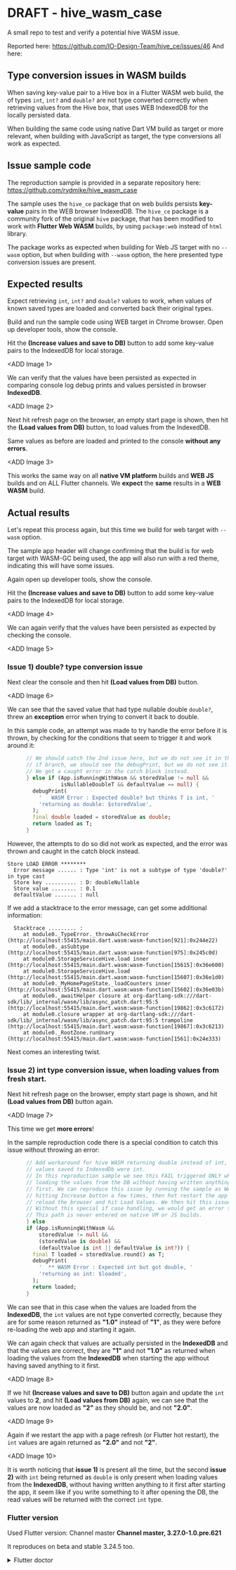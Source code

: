# DRAFT - hive_wasm_case

A small repo to test and verify a potential hive WASM issue.

Reported here: https://github.com/IO-Design-Team/hive_ce/issues/46
And here: 

## Type conversion issues in WASM builds

When saving key-value pair to a Hive box in a Flutter WASM web build, the of types `int`, `int?` and `double?` are not type converted correctly when retrieving values from the Hive box, that uses WEB IndexedDB for the locally persisted data.

When building the same code using native Dart VM build as target or more relevant, when building with JavaScript as target, the type conversions all work as expected.

## Issue sample code

The reproduction sample is provided in a separate repository here: https://github.com/rydmike/hive_wasm_case

The sample uses the `hive_ce` package that on web builds persists **key-value** pairs in the WEB browser IndexedDB. The `hive_ce` package is a community fork of the original `hive` package, that has been modified to work with **Flutter Web WASM** builds, by using `package:web` instead of `html` library.

The package works as expected when building for Web JS target with no `--wasm` option, but when building with `--wasm` option, the here presented type conversion issues are present.


## Expected results

Expect retrieving `int`, `int?` and `double?` values to work, when values of known saved types are loaded and converted back their original types.

Build and run the sample code using WEB target in Chrome browser.
Open up developer tools, show the console. 

Hit the **(Increase values and save to DB)** button to add some key-value pairs to the IndexedDB for local storage.

<ADD Image 1>

We can verify that the values have been persisted as expected in comparing console log debug prints and values persisted in browser **IndexedDB**.

<ADD Image 2>


Next hit refresh page on the browser, an empty start page is shown, then hit the **(Load values from DB)** button, to load values from the IndexedDB.

Same values as before are loaded and printed to the console **without any errors**.

<ADD Image 3>

This works the same way on all **native VM platform** builds and **WEB JS** builds and on ALL Flutter channels. We **expect** the **same** results in a **WEB WASM** build.

## Actual results

Let's repeat this process again, but this time we build for web target with `--wasm` option.

The sample app header will change confirming that the build is for web target with WASM-GC being used, the app will also run with a red theme, indicating this will have some issues.

Again open up developer tools, show the console.

Hit the **(Increase values and save to DB)** button to add some key-value pairs to the IndexedDB for local storage.

<ADD Image 4>

We can again verify that the values have been persisted as expected by checking the console.

<ADD Image 5>

### Issue 1) double? type conversion issue

Next clear the console and then hit **(Load values from DB)** button.

<ADD Image 6>

We can see that the saved value that had type nullable double `double?`, threw an **exception** error when trying to convert it back to double.

In this sample code, an attempt was made to try handle the error before it is thrown, by checking for the conditions that seem to trigger it and work around it:

```dart
      // We should catch the 2nd issue here, but we do not see it in this
      // if branch, we should see the debugPrint, but we do not see it.
      // We get a caught error in the catch block instead.
      } else if (App.isRunningWithWasm && storedValue != null &&
                 isNullableDoubleT && defaultValue == null) {
        debugPrint(
          '   WASM Error : Expected double? but thinks T is int, '
          'returning as double: $storedValue',
        );
        final double loaded = storedValue as double;
        return loaded as T;
      } 
```

However, the attempts to do so did not work as expected, and the error was thrown and caught in the catch block instead.

```console
Store LOAD ERROR ********
  Error message ...... : Type 'int' is not a subtype of type 'double?' in type cast
  Store key .......... : D: doubleNullable
  Store value ........ : 0.1
  defaultValue ....... : null
```

If we add a stacktrace to the error message, can get some additional information:

```console
  Stacktrace ......... :     
     at module0._TypeError._throwAsCheckError (http://localhost:55415/main.dart.wasm:wasm-function[921]:0x244e22)
     at module0._asSubtype (http://localhost:55415/main.dart.wasm:wasm-function[975]:0x245c0d)
     at module0.StorageServiceHive.load inner (http://localhost:55415/main.dart.wasm:wasm-function[15615]:0x36e600)
     at module0.StorageServiceHive.load (http://localhost:55415/main.dart.wasm:wasm-function[15607]:0x36e1d0)
     at module0._MyHomePageState._loadCounters inner (http://localhost:55415/main.dart.wasm:wasm-function[15602]:0x36e03b)
     at module0._awaitHelper closure at org-dartlang-sdk:///dart-sdk/lib/_internal/wasm/lib/async_patch.dart:95:5 (http://localhost:55415/main.dart.wasm:wasm-function[19862]:0x3c6172)
     at module0.closure wrapper at org-dartlang-sdk:///dart-sdk/lib/_internal/wasm/lib/async_patch.dart:95:5 trampoline (http://localhost:55415/main.dart.wasm:wasm-function[19867]:0x3c6213)
     at module0._RootZone.runUnary (http://localhost:55415/main.dart.wasm:wasm-function[1561]:0x24e333)
```

Next comes an interesting twist.

### Issue 2) int type conversion issue, when loading values from fresh start.

Next hit refresh page on the browser, empty start page is shown, and hit **(Load values from DB)** button again.

<ADD Image 7>

This time we get **more errors**! 

In the sample reproduction code there is a special condition to catch this issue without throwing an error:

```dart
      // Add workaround for hive WASM returning double instead of int, when
      // values saved to IndexedDb were int.
      // In this reproduction sample we see this FAIL triggered ONLY when
      // loading the values from the DB without having written anything to it
      // first. We can reproduce this issue by running the sample as WASM build
      // hitting Increase button a few times, then hot restart the app or 
      // reload the browser and hit Load Values. We then hit this issue.
      // Without this special if case handling, we would get an error thrown.
      // This path is never entered on native VM or JS builds.
      } else
      if (App.isRunningWithWasm &&
          storedValue != null &&
          (storedValue is double) &&
          (defaultValue is int || defaultValue is int?)) {
        final T loaded = storedValue.round() as T;
        debugPrint(
          '  ** WASM Error : Expected int but got double, '
          'returning as int: $loaded',
        );
        return loaded;
      }
```

We can see that in this case when the values are loaded from the **IndexedDB**, the `int` values are not type converted correctly, because they are for some reason returned as **"1.0"** instead of **"1"**, as they were before re-loading the web app and starting it again.

We can again check that values are actually persisted in the **IndexedDB** and that the values are correct, they are **"1"** and not **"1.0"** as returned when loading the values from the **IndexedDB** when starting the app without having saved anything to it first.

<ADD Image 8>

If we hit **(Increase values and save to DB)** button again and update the `int` values to **2**, and hit **(Load values from DB)** again, we can see that the values are now loaded as **"2"** as they should be, and not **"2.0"**.

<ADD Image 9>

Again if we restart the app with a page refresh (or Flutter hot restart), the `int` values are again returned as **"2.0"** and not **"2"**. 

<ADD Image 10>

It is worth noticing that **issue 1)** is present all the time, but the second **issue 2)** with `int` being returned as `double` is only present when loading values from the **IndexedDB**, without having written anything to it first after starting the app, it seem like if you write something to it after opening the DB, the read values will be returned with the correct `int` type.

### Flutter version

Used Flutter version: Channel master
**Channel master, 3.27.0-1.0.pre.621**

It reproduces on beta and stable 3.24.5 too.

<details>
  <summary>Flutter doctor</summary>

```
flutter doctor -v
[✓] Flutter (Channel master, 3.27.0-1.0.pre.621, on macOS 15.1.1 24B91 darwin-arm64, locale en-US)
    • Flutter version 3.27.0-1.0.pre.621 on channel master at /Users/rydmike/fvm/versions/master
    • Upstream repository https://github.com/flutter/flutter.git
    • Framework revision da188452a6 (55 minutes ago), 2024-11-23 19:55:24 +0100
    • Engine revision b382d17a27
    • Dart version 3.7.0 (build 3.7.0-183.0.dev)
    • DevTools version 2.41.0-dev.2

[✓] Android toolchain - develop for Android devices (Android SDK version 34.0.0)
    • Android SDK at /Users/rydmike/Library/Android/sdk
    • Platform android-34, build-tools 34.0.0
    • Java binary at: /Applications/Android Studio.app/Contents/jbr/Contents/Home/bin/java
      This is the JDK bundled with the latest Android Studio installation on this machine.
      To manually set the JDK path, use: `flutter config --jdk-dir="path/to/jdk"`.
    • Java version OpenJDK Runtime Environment (build 17.0.9+0-17.0.9b1087.7-11185874)
    • All Android licenses accepted.

[!] Xcode - develop for iOS and macOS (Xcode 16.1)
    • Xcode at /Applications/Xcode.app/Contents/Developer
    • Build 16B40

[✓] Chrome - develop for the web
    • Chrome at /Applications/Google Chrome.app/Contents/MacOS/Google Chrome

[✓] Android Studio (version 2023.2)
    • Android Studio at /Applications/Android Studio.app/Contents
    • Flutter plugin can be installed from:
    • Dart plugin can be installed from:
    • Java version OpenJDK Runtime Environment (build 17.0.9+0-17.0.9b1087.7-11185874)

[✓] IntelliJ IDEA Community Edition (version 2024.2.4)
    • IntelliJ at /Applications/IntelliJ IDEA CE.app
    • Flutter plugin version 82.1.3
    • Dart plugin version 242.22855.32

[✓] VS Code (version 1.95.3)
    • VS Code at /Applications/Visual Studio Code.app/Contents
    • Flutter extension version 3.100.0

[✓] Connected device (4 available)
    • MrPinkPro (mobile)              • 74120d6ef6769c3a2e53d61051da0147d0279996 • ios            • iOS 17.7.2 21H221
    • macOS (desktop)                 • macos                                    • darwin-arm64   • macOS 15.1.1 24B91 darwin-arm64
    • Mac Designed for iPad (desktop) • mac-designed-for-ipad                    • darwin         • macOS 15.1.1 24B91 darwin-arm64
    • Chrome (web)                    • chrome                                   • web-javascript • Google Chrome 131.0.6778.86

[✓] Network resources
    • All expected network resources are available.

```

</details>